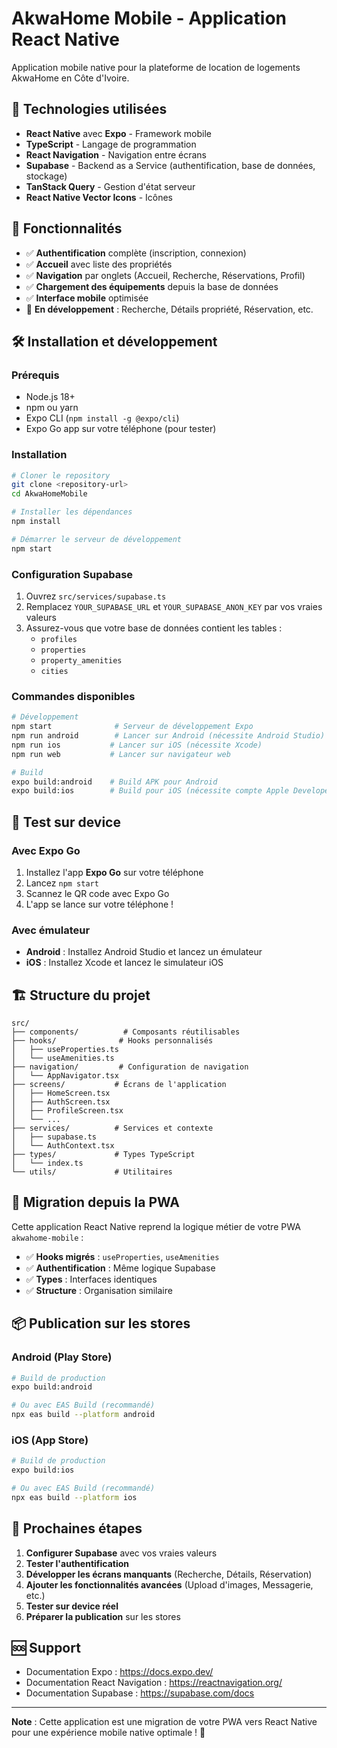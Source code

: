 # AkwaHome Mobile - Application React Native

Application mobile native pour la plateforme de location de logements AkwaHome en Côte d'Ivoire.

## 🚀 Technologies utilisées

- **React Native** avec **Expo** - Framework mobile
- **TypeScript** - Langage de programmation
- **React Navigation** - Navigation entre écrans
- **Supabase** - Backend as a Service (authentification, base de données, stockage)
- **TanStack Query** - Gestion d'état serveur
- **React Native Vector Icons** - Icônes

## 📱 Fonctionnalités

- ✅ **Authentification** complète (inscription, connexion)
- ✅ **Accueil** avec liste des propriétés
- ✅ **Navigation** par onglets (Accueil, Recherche, Réservations, Profil)
- ✅ **Chargement des équipements** depuis la base de données
- ✅ **Interface mobile** optimisée
- 🔄 **En développement** : Recherche, Détails propriété, Réservation, etc.

## 🛠️ Installation et développement

### Prérequis
- Node.js 18+
- npm ou yarn
- Expo CLI (`npm install -g @expo/cli`)
- Expo Go app sur votre téléphone (pour tester)

### Installation
```bash
# Cloner le repository
git clone <repository-url>
cd AkwaHomeMobile

# Installer les dépendances
npm install

# Démarrer le serveur de développement
npm start
```

### Configuration Supabase
1. Ouvrez `src/services/supabase.ts`
2. Remplacez `YOUR_SUPABASE_URL` et `YOUR_SUPABASE_ANON_KEY` par vos vraies valeurs
3. Assurez-vous que votre base de données contient les tables :
   - `profiles`
   - `properties`
   - `property_amenities`
   - `cities`

### Commandes disponibles
```bash
# Développement
npm start              # Serveur de développement Expo
npm run android        # Lancer sur Android (nécessite Android Studio)
npm run ios           # Lancer sur iOS (nécessite Xcode)
npm run web           # Lancer sur navigateur web

# Build
expo build:android    # Build APK pour Android
expo build:ios        # Build pour iOS (nécessite compte Apple Developer)
```

## 📱 Test sur device

### Avec Expo Go
1. Installez l'app **Expo Go** sur votre téléphone
2. Lancez `npm start`
3. Scannez le QR code avec Expo Go
4. L'app se lance sur votre téléphone !

### Avec émulateur
- **Android** : Installez Android Studio et lancez un émulateur
- **iOS** : Installez Xcode et lancez le simulateur iOS

## 🏗️ Structure du projet

```
src/
├── components/          # Composants réutilisables
├── hooks/              # Hooks personnalisés
│   ├── useProperties.ts
│   └── useAmenities.ts
├── navigation/         # Configuration de navigation
│   └── AppNavigator.tsx
├── screens/           # Écrans de l'application
│   ├── HomeScreen.tsx
│   ├── AuthScreen.tsx
│   ├── ProfileScreen.tsx
│   └── ...
├── services/          # Services et contexte
│   ├── supabase.ts
│   └── AuthContext.tsx
├── types/             # Types TypeScript
│   └── index.ts
└── utils/             # Utilitaires
```

## 🔄 Migration depuis la PWA

Cette application React Native reprend la logique métier de votre PWA `akwahome-mobile` :

- ✅ **Hooks migrés** : `useProperties`, `useAmenities`
- ✅ **Authentification** : Même logique Supabase
- ✅ **Types** : Interfaces identiques
- ✅ **Structure** : Organisation similaire

## 📦 Publication sur les stores

### Android (Play Store)
```bash
# Build de production
expo build:android

# Ou avec EAS Build (recommandé)
npx eas build --platform android
```

### iOS (App Store)
```bash
# Build de production
expo build:ios

# Ou avec EAS Build (recommandé)
npx eas build --platform ios
```

## 🎯 Prochaines étapes

1. **Configurer Supabase** avec vos vraies valeurs
2. **Tester l'authentification** 
3. **Développer les écrans manquants** (Recherche, Détails, Réservation)
4. **Ajouter les fonctionnalités avancées** (Upload d'images, Messagerie, etc.)
5. **Tester sur device réel**
6. **Préparer la publication** sur les stores

## 🆘 Support

- Documentation Expo : https://docs.expo.dev/
- Documentation React Navigation : https://reactnavigation.org/
- Documentation Supabase : https://supabase.com/docs

---

**Note** : Cette application est une migration de votre PWA vers React Native pour une expérience mobile native optimale ! 🚀

